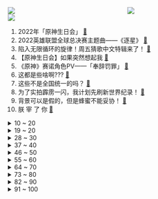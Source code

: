 <div >
	<a style="float:left;width:55%;" href = "https://github.com/anuraghazra/github-readme-stats">
	 <img src = "https://github-readme-stats.vercel.app/api?username=iuuuuuaena&theme=buefy&show_icons=true"/>
	</a>
	<a  style="float:right;width:45%" href = "https://github.com/anuraghazra/github-readme-stats">
	 <img  src="https://github-readme-stats.vercel.app/api/top-langs/?username=anuraghazra&layout=compact"/>
	</a>
	</div>

[![](https://img.shields.io/badge/jxd-@jxdgogogo.xyz-yellowgreen.svg)](https://www.jxdgogogo.xyz)<br>
1. 2022年「原神生日会」 [:link:](//www.bilibili.com/video/BV1ZP411J7vN) <br>
2. 2022英雄联盟全球总决赛主题曲——《逐星》 [:link:](//www.bilibili.com/video/BV1A841147Ef) <br>
3. 陷入无限循环的旋律！周五猜歌中文特辑来了！ [:link:](//www.bilibili.com/video/BV1Ae4y1C75q) <br>
4. 【原神生日会】如果突然想起我 [:link:](//www.bilibili.com/video/BV1tG4y1B7xU) <br>
5. 《原神》赛诺角色PV——「奉辞罚罪」 [:link:](//www.bilibili.com/video/BV1GN4y1K7n8) <br>
6. 这都是些啥啊??? [:link:](//www.bilibili.com/video/BV1X14y1Y7Zq) <br>
7. 这些不是全国统一的吗？ [:link:](//www.bilibili.com/video/BV19N4y1N7Yj) <br>
8. 为了实拍霹雳一闪，我计划先刷新世界纪录！ [:link:](//www.bilibili.com/video/BV1Rt4y1A7Gb) <br>
9. 背景可以是假的，但是蜂蜜不能妥协！ [:link:](//www.bilibili.com/video/BV11e411M7bM) <br>
10. 朕 宰 了 你 [:link:](//www.bilibili.com/video/BV1FN4y1K7iQ) <br>
<details>
<summary>10 ~ 20</summary>

11. 卧槽...让你二创！不是让你创死观众啊喂！ [:link:](//www.bilibili.com/video/BV1Me4y1C7SZ) <br>
12. 《崩坏3》第一部终章 开幕预告 [:link:](//www.bilibili.com/video/BV1eV4y1K7c7) <br>
13. 学生时代噩梦了属于是哈哈哈 [:link:](//www.bilibili.com/video/BV1PV4y1u7GF) <br>
14. 郭晓婷采访，看得人心惊胆战…… [:link:](//www.bilibili.com/video/BV1Xe4y1k7vD) <br>
15. 一招搞定拍照万能公式 [:link:](//www.bilibili.com/video/BV1ad4y1B7G3) <br>
16. 《明日方舟》集成战略「水月与深蓝之树」宣传PV [:link:](//www.bilibili.com/video/BV1eW4y1v7ak) <br>
17. 我来回应一下吧 [:link:](//www.bilibili.com/video/BV1NT411T7pn) <br>
18. “没头脑”“不高兴”之父任溶溶逝世 享年100岁 [:link:](//www.bilibili.com/video/BV1qY4y1N7YX) <br>
19. 【warma/怒九】绝对不许关灯！ [:link:](//www.bilibili.com/video/BV1At4y1P7Vt) <br>
</details>
<details>
<summary>19 ~ 20</summary>

20. “歼-20战机”还能驶入军训汇演操场？网友：堪比奥运会开幕式！ [:link:](//www.bilibili.com/video/BV1Ne411M72c) <br>
21. 张翰当编剧？致敬普通人？差不多得了！ [:link:](//www.bilibili.com/video/BV1Se4y1k7Ke) <br>
22. 只有中国能造的奢侈品，做一张要两年，比黄金还贵！ [:link:](//www.bilibili.com/video/BV1we4y1C7DD) <br>
23. 【原神生日会】Epoch Winter——寒冰纪元 [:link:](//www.bilibili.com/video/BV1U14y1Y7WV) <br>
24. 年轻，太年轻了 [:link:](//www.bilibili.com/video/BV1Gd4y1M7C4) <br>
25. 5899婚宴竟有臭蟹烂虾，骚男婚礼出现重大危机！ [:link:](//www.bilibili.com/video/BV1Tt4y1P7kE) <br>
26. 千万别来湛江吃生蚝！1元一只，一口爆浆，我怕你上瘾… [:link:](//www.bilibili.com/video/BV15d4y1z7uU) <br>
27. 昆 仑 实 摔 ！ [:link:](//www.bilibili.com/video/BV18G411g7Ju) <br>
28. 💗坠入粉色爱河，你选择谁？💗 [:link:](//www.bilibili.com/video/BV17B4y1J7vW) <br>
</details>
<details>
<summary>28 ~ 30</summary>

29. 挪威物价真的好贵啊....大排档一碗汤竟然114元 懵了 [:link:](//www.bilibili.com/video/BV1uD4y117E3) <br>
30. 把相机扔出地球，是什么体验？！ [:link:](//www.bilibili.com/video/BV1wd4y1M7cM) <br>
31. 原以为下雨能躲过一劫…… [:link:](//www.bilibili.com/video/BV1T14y1Y7hR) <br>
32. 《疯狂的棒棒鸡腿》，准备好跟着鸡腿一起疯狂。 [:link:](//www.bilibili.com/video/BV1Le411K7Sv) <br>
33. 当我关掉我家猫正在看的电视 [:link:](//www.bilibili.com/video/BV1G14y1Y7yn) <br>
34. 家里进脏东西了（躲闪摇） [:link:](//www.bilibili.com/video/BV1Rt4y1A78E) <br>
35. （这也能解说？！）弹珠障碍竞速世界杯！中国队能否晋级？！ [:link:](//www.bilibili.com/video/BV14D4y1i7Xm) <br>
36. 秘密基地居然挖到了邻居家？跟着佩奇带你们看看秘密基地的新空间！ [:link:](//www.bilibili.com/video/BV1J8411b7WJ) <br>
37. 本期视频灵感来源@papi酱 [:link:](//www.bilibili.com/video/BV1sT411T7sG) <br>
</details>
<details>
<summary>37 ~ 40</summary>

38. TheShy来了全剪了！！！ [:link:](//www.bilibili.com/video/BV1Kd4y1z7X1) <br>
39. 【原神生日会】爆燃！特效炸裂！提 瓦 特 世 界 杯！ [:link:](//www.bilibili.com/video/BV1Qe411M7Qr) <br>
40. 剧圈绝唱！恭喜《东八区的先生们》终于成为电视剧圈的最低分神作！ [:link:](//www.bilibili.com/video/BV16Y4y1N7LP) <br>
41. 🐓离谱！华语乐坛摸鸡头！⚡️ [:link:](//www.bilibili.com/video/BV1LG4y1s785) <br>
42. 奶爆新番！十月最值得期待的10部动画！最后一个竟然翻车预定！【泛式】 [:link:](//www.bilibili.com/video/BV1vg41127sD) <br>
43. 可敬可爱的人~女警雨中默哀，路过阿姨悄悄为她撑起雨伞。 [:link:](//www.bilibili.com/video/BV1De411M7ah) <br>
44. 动物体型最大能长多大？为什么不能无限增长？【奇怪的知识】 [:link:](//www.bilibili.com/video/BV17T411T79H) <br>
45. 笑喷！当我把一群很菜的UP聚在一起玩狼人杀（2）。。 [:link:](//www.bilibili.com/video/BV1bV4y1K7aB) <br>
46. 当你认识的up主被迫跳了叮叮当当舞... [:link:](//www.bilibili.com/video/BV1Gd4y1M7eJ) <br>
</details>
<details>
<summary>46 ~ 50</summary>

47. 鲲 瘾 犯 了 [:link:](//www.bilibili.com/video/BV1we411M79P) <br>
48. 企业级理解 [:link:](//www.bilibili.com/video/BV1A24y1o7qU) <br>
49. 这不得值个1600原石【原神】 [:link:](//www.bilibili.com/video/BV1gG411g7fx) <br>
50. 很多时候，只有妈妈会… [:link:](//www.bilibili.com/video/BV1tY4y1N7MG) <br>
51. 眼中山河万里！何惧几分秋凉！ [:link:](//www.bilibili.com/video/BV1WT411T7wL) <br>
52. 我真的非常讨厌闯码头！ [:link:](//www.bilibili.com/video/BV1ad4y1B7jT) <br>
53. 大学军训操场惊现迈克尔杰克逊！现场燃炸啦！！！ [:link:](//www.bilibili.com/video/BV1ag41127kg) <br>
54. 当同时两个销冠出现，会是怎么样的情景？销冠2.0时代正式开启！ [:link:](//www.bilibili.com/video/BV1pG4y1s7za) <br>
55. 秋~ [:link:](//www.bilibili.com/video/BV13W4y1q7Bz) <br>
</details>
<details>
<summary>55 ~ 60</summary>

56. 【余华X罗翔X黄鸭兄】聊聊《兄弟》！余华最喜欢哪本书？ [:link:](//www.bilibili.com/video/BV1Ue4y187dT) <br>
57. 儿子军训回来非得露一手 [:link:](//www.bilibili.com/video/BV1cT411T7QJ) <br>
58. 今儿和奥尼尔来一场篮球单挑！！ [:link:](//www.bilibili.com/video/BV1dV4y1K7vk) <br>
59. 科目三：我的猫要上秋名山 [:link:](//www.bilibili.com/video/BV1ae411K73X) <br>
60. 让一让 我的致郁系男友过生日了！ [:link:](//www.bilibili.com/video/BV1NP411p7gZ) <br>
61. 评论区有很多朋友质疑我比赛穿的服装，跟大家科普一下，快拿小本本记好了～ [:link:](//www.bilibili.com/video/BV15d4y1g7eu) <br>
62. 【战双帕弥什】新版本「刻命螺旋」PV公开 | 超维间隙，登阶筛选 [:link:](//www.bilibili.com/video/BV1XN4y1N7ar) <br>
63. 今天羊敢吃草 明天就敢吃人 [:link:](//www.bilibili.com/video/BV15T411T71C) <br>
64. 985校园暴力现场 [:link:](//www.bilibili.com/video/BV1od4y1T7wA) <br>
</details>
<details>
<summary>64 ~ 70</summary>

65. 当你拥有蚊帐和猫才能解锁的画面 [:link:](//www.bilibili.com/video/BV15B4y1J746) <br>
66. 这可能是国外主播最害怕听到的声音！ [:link:](//www.bilibili.com/video/BV1XG411u7P8) <br>
67. 培养爱国情坏，从外国人抓起！ [:link:](//www.bilibili.com/video/BV1gN4y1K7R7) <br>
68. 鸡哥三人组开路（都 多 余 了！） [:link:](//www.bilibili.com/video/BV1Vt4y1P7gP) <br>
69. 中餐厅给小伙配5000元一份的美食盲盒，究竟吃到了什么？竟然…… [:link:](//www.bilibili.com/video/BV1FY4y1K7FA) <br>
70. 至尊环球旅行攻略，略略略 [:link:](//www.bilibili.com/video/BV1ZY4y1N7BG) <br>
71. 【原神生日会】丘 鸣 山 车 神 🏍 [:link:](//www.bilibili.com/video/BV1sN4y1K7VK) <br>
72. 探店！鸡你太美炸鸡店，是ikun还是小黑子？ [:link:](//www.bilibili.com/video/BV1de4y1k7bo) <br>
73. 【原神生日会】一人独立通宵爆肝 插画组成心海手书mv 世界的镇魂曲·深渊4k [:link:](//www.bilibili.com/video/BV1hd4y1g7Dv) <br>
</details>
<details>
<summary>73 ~ 80</summary>

74. “诸 神 的 黄 昏” [:link:](//www.bilibili.com/video/BV1J8411b7rC) <br>
75. 广东.大家乐  厨子探店¥140 [:link:](//www.bilibili.com/video/BV1yW4y1v78D) <br>
76. 鼠 道 难 [:link:](//www.bilibili.com/video/BV1JT411T7mL) <br>
77. 从五个人到「五人组」，我们经历了...... [:link:](//www.bilibili.com/video/BV17T411T7PC) <br>
78. 新赛季必改的8项设置：官方黑科技，一键托管上王者！ [:link:](//www.bilibili.com/video/BV1WG411g7vy) <br>
79. 第109个好汉？高俅上山竟气死林冲？书里并没有！《水浒传》P40 [:link:](//www.bilibili.com/video/BV1qD4y117VC) <br>
80. 110万人给出9.1分，某瓣年度冷门佳片，一个不一样的爱情故事！ [:link:](//www.bilibili.com/video/BV1YT411T7wh) <br>
81. 我在军训的时候表演单杠是什么样的体验？ [:link:](//www.bilibili.com/video/BV1tY4y1N7Mf) <br>
82. 【鬼谷闲谈】由癌细胞演化成的动物？ [:link:](//www.bilibili.com/video/BV1Ze4y1t7Fe) <br>
</details>
<details>
<summary>82 ~ 90</summary>

83. 以后就是我的未婚妻啦！ [:link:](//www.bilibili.com/video/BV12V4y1T7hZ) <br>
84. 怎么说呢就是合拍 [:link:](//www.bilibili.com/video/BV1id4y1g7Pz) <br>
85. 那就算是，见义勇为了吧 [:link:](//www.bilibili.com/video/BV1H14y1h7Jj) <br>
86. 还是爷的笑容最可爱～💗 [:link:](//www.bilibili.com/video/BV11e411M7Sb) <br>
87. 【非官方英雄联盟S12宣传片】| 上B站 看S12！ [:link:](//www.bilibili.com/video/BV1P24y1o7Tu) <br>
88. 雪王：没想到吧！我就过来送杯奶茶也被军训 [:link:](//www.bilibili.com/video/BV1CT411T7PM) <br>
89. 【Zc故事】到  墓  笔  记 [:link:](//www.bilibili.com/video/BV1nW4y1q7Pc) <br>
90. 南方妹子第一次逛东北市场太激动，门牙给豁碎了…… [:link:](//www.bilibili.com/video/BV1Gt4y1P74y) <br>
91. 刷到这个视频的人  此生注定豪车相伴                                                   阿波罗IE [:link:](//www.bilibili.com/video/BV1fP411J7NC) <br>
</details>
<details>
<summary>91 ~ 100</summary>

92. 带油半焦才叫爽！干煸五花肉和辣椒，配米饭至少三碗起~丨辣椒炒肉 [:link:](//www.bilibili.com/video/BV1sY4y1N7VD) <br>
93. 我的世界：速通大神都知道的地图种子？超低概率生成13颗钻石扎堆 [:link:](//www.bilibili.com/video/BV1Pt4y1P76q) <br>
94. 纪晓岚：高官厚禄活得久，就真得幸福么？【乾隆往事】 [:link:](//www.bilibili.com/video/BV18d4y1g7ND) <br>
95. 1.2亿农村老人在等待 [:link:](//www.bilibili.com/video/BV1kY4y1N78D) <br>
96. 多莉：蒙德人的钱真好赚啊~！ [:link:](//www.bilibili.com/video/BV1U14y1Y7Jm) <br>
97. 看到美女就肩膀痒 [:link:](//www.bilibili.com/video/BV1EW4y1q7Jo) <br>
98. 《 随 鸡 挑 战 》 [:link:](//www.bilibili.com/video/BV1B14y1h7eG) <br>
99. 【时代少年团】《光环中的少年——“盛夏”》（下） [:link:](//www.bilibili.com/video/BV17W4y1v7eL) <br>
100. 《未定事件簿》「情迷贝克伦」活动PV：雨雾倾城，命运交响 [:link:](//www.bilibili.com/video/BV18T411T7Sj) <br>
</details>
